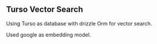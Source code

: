 ## Turso Vector Search

Using Turso as database with drizzle Orm for vector search.

Used google as embedding model.
